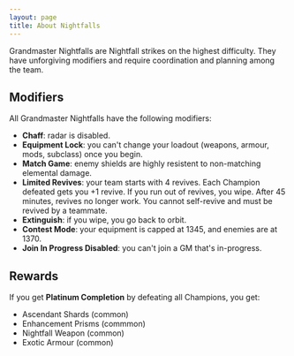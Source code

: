 ```yaml
---
layout: page
title: About Nightfalls
---
```


Grandmaster Nightfalls are Nightfall strikes on the highest difficulty. They have unforgiving modifiers and require coordination and planning among the team.


## Modifiers

All Grandmaster Nightfalls have the following modifiers:

- **Chaff**: radar is disabled.
- **Equipment Lock**: you can't change your loadout (weapons, armour, mods, subclass) once you begin.
- **Match Game**: enemy shields are highly resistent to non-matching elemental damage.
- **Limited Revives**: your team starts with 4 revives. Each Champion defeated gets you +1 revive. If you run out of revives, you wipe. After 45 minutes, revives no longer work. You cannot self-revive and must be revived by a teammate.
- **Extinguish**: if you wipe, you go back to orbit.
- **Contest Mode**: your equipment is capped at 1345, and enemies are at 1370.
- **Join In Progress Disabled**: you can't join a GM that's in-progress.



## Rewards

If you get **Platinum Completion** by defeating all Champions, you get:

- Ascendant Shards (common)
- Enhancement Prisms (commmon)
- Nightfall Weapon (common)
- Exotic Armour (common)
